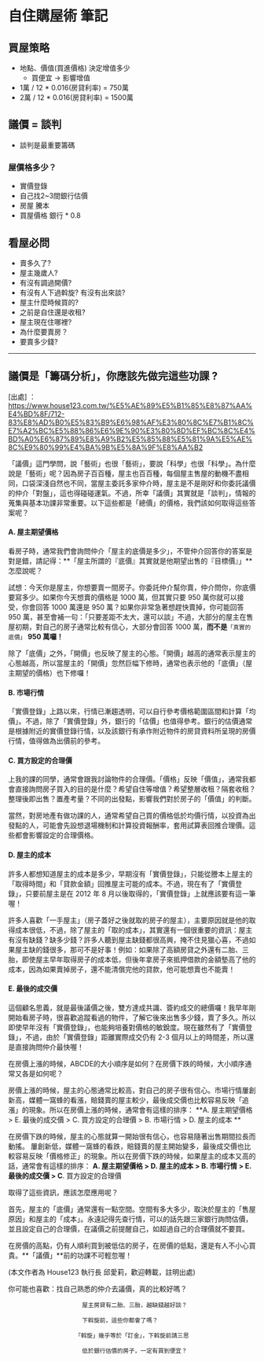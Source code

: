 # 自住購屋術 筆記


## 買屋策略
- 地點、價值(買進價格) 決定增值多少
    - 買便宜 -> 影響增值   
- 1萬 / 12 * 0.016(房貸利率) = 750萬
- 2萬 / 12 * 0.016(房貸利率) = 1500萬


## 議價 = 談判
- 談判是最重要籌碼

### 屋價格多少？
- 實價登錄
- 自己找2~3間銀行估價
- 房屋 騰本
- 買屋價格 銀行 * 0.8


## 看屋必問
- 賣多久了?
- 屋主幾歲人?
- 有沒有調過開價?
- 有沒有人下過斡旋? 有沒有出來談?
- 屋主什麼時候買的?
- 之前是自住還是收租?
- 屋主現在住哪裡?
- 為什麼要賣房？
- 要賣多少錢?

--- 
## 議價是「籌碼分析」，你應該先做完這些功課 ?


[出處] ：
https://www.house123.com.tw/%E5%AE%89%E5%B1%85%E8%87%AA%E4%BD%8F/712-83%E8%AD%B0%E5%83%B9%E6%98%AF%E3%80%8C%E7%B1%8C%E7%A2%BC%E5%88%86%E6%9E%90%E3%80%8D%EF%BC%8C%E4%BD%A0%E6%87%89%E8%A9%B2%E5%85%88%E5%81%9A%E5%AE%8C%E9%80%99%E4%BA%9B%E5%8A%9F%E8%AA%B2

「議價」這門學問，說「藝術」也很「藝術」，要說「科學」也很「科學」。為什麼說是「藝術」呢？因為房子百百種，屋主也百百種，每個屋主售屋的動機不盡相同，口袋深淺自然也不同，當屋主委託多家仲介時，屋主是不是剛好和你委託議價的仲介「對盤」，這也得碰碰運氣。不過，所幸「議價」其實就是「談判」，情報的蒐集與基本功課非常重要。以下這些都是「總價」的價格，我們該如何取得這些答案呢？

#### A. 屋主期望價格

看房子時，通常我們會詢問仲介「屋主的底價是多少」，不管仲介回答你的答案是對是錯，請記得：**「屋主所謂的『底價』其實就是他期望出售的『目標價』」**怎麼說呢？

試想：今天你是屋主，你想要賣一間房子。你委託仲介幫你賣，仲介問你，你底價要寫多少。如果你今天想賣的價格是 1000 萬，但其實只要 950 萬你就可以接受，你會回答 1000 萬還是 950 萬？如果你非常急著想趕快賣掉，你可能回答 950 萬，甚至會補一句：「只要差距不太大，還可以談」不過，大部分的屋主在售屋初期，對自己的房子通常比較有信心，大部分會回答 1000 萬，**而不是**`「真實的底價」` **950 萬囉！**


除了「底價」之外，「開價」也反映了屋主的心態。「開價」越高的通常表示屋主的心態越高，所以當屋主的「開價」忽然巨幅下修時，通常也表示他的「底價」（屋主期望的價格）也下修囉！


#### B. 市場行情

「實價登錄」上路以來，行情已漸趨透明，可以自行參考價格範圍區間和計算「均價」。不過，除了「實價登錄」外，銀行的「估價」也值得參考。銀行的估價通常是根據附近的實價登錄行情，以及該銀行有承作附近物件的房貸資料所呈現的房價行情，值得做為出價前的參考。

#### C. 買方設定的合理價

上我的課的同學，通常會跟我討論物件的合理價。「價格」反映「價值」，通常我都會直接詢問房子買入的目的是什麼？希望自住等增值？希望整層收租？隔套收租？整理後即出售？置產考量？不同的出發點，影響我們對於房子的「價值」的判斷。

當然，對房地產有做功課的人，通常希望自己買的價格低於均價行情，以投資為出發點的人，可能會先設想退場機制和計算投資報酬率，套用試算表回推合理價。這些都會影響設定的合理價格。


#### D. 屋主的成本

許多人都想知道屋主的成本是多少，早期沒有「實價登錄」，只能從謄本上屋主的「取得時間」和「貸款金額」回推屋主可能的成本。不過，現在有了「實價登錄」，只要前屋主是在 2012 年 8 月以後取得的，「實價登錄」上就應該要有這一筆喔！

許多人喜歡「一手屋主」（房子蓋好之後就取的房子的屋主），主要原因就是他的取得成本很低，不過，除了屋主的「取的成本」，其實還有一個很重要的資訊：屋主有沒有缺錢？缺多少錢？許多人聽到屋主缺錢都很高興，掩不住見獵心喜，不過如果屋主缺的錢很多，那可不是好事！例如：如果除了高額房貸之外還有二胎、三胎，即使屋主早年取得房子的成本低，但後年拿房子來抵押借款的金額墊高了他的成本，因為如果賣掉房子，還不能清償完他的貸款，他可能想賣也不能賣！


#### E. 最後的成交價

這個顧名思義，就是最後議價之後，雙方達成共識、簽約成交的總價囉！我早年剛開始看房子時，很喜歡追蹤看過的物件，了解它後來出售多少錢，賣了多久。所以即使早年沒有「實價登錄」，也能夠培養對價格的敏銳度。現在雖然有了「實價登錄」，不過，由於「實價登錄」距離實際成交仍有 2-3 個月以上的時間差，所以還是直接詢問仲介最快喔！  

在房價上漲的時候，ABCDE的大小順序是如何？在房價下跌的時候，大小順序通常又各是如何呢？


房價上漲的時候，屋主的心態通常比較高，對自己的房子很有信心。市場行情屢創新高，媒體一窩蜂的看漲，賠錢賣的屋主較少，最後成交價也比較容易反映「追漲」的現象。所以在房價上漲的時候，通常會有這樣的排序： **A. 屋主期望價格  > E. 最後的成交價 > C. 買方設定的合理價  > B. 市場行情 > D. 屋主的成本  **


在房價下跌的時候，屋主的心態就算一開始很有信心，也容易隨著出售期間拉長而動搖。 屢創新低，媒體一窩蜂的看跌，賠錢賣的屋主開始變多，最後成交價也比較容易反映「價格修正」的現象。所以在房價下跌的時候，如果屋主的成本又高的話，通常會有這樣的排序： **A. 屋主期望價格  > D. 屋主的成本  >  B. 市場行情  >  E. 最後的成交價 > C**. 買方設定的合理價  


取得了這些資訊，應該怎麼應用呢？


首先，屋主的「底價」通常還有一點空間。空間有多大多少，取決於屋主的「售屋原因」和屋主的「成本」。永遠記得先查行情，可以的話先跟三家銀行詢問估價，並且設定自己的合理價，在議價之前提醒自己，如超過自己的合理價就不要買。


在房價的高點，仍有人順利買到被低估的房子，在房價的低點，還是有人不小心買貴。**「議價」**前的功課不可輕忽喔！

   

(本文作者為 House123 執行長 邱愛莉，歡迎轉載，註明出處) 

 

你可能也喜歡：找自己熟悉的仲介去議價，真的比較好嗎？                       

                         屋主房貸有二胎、三胎，越缺錢越好談？

                         下斡旋前，這些你都會了嗎？

                       「斡旋」幾乎等於「訂金」，下斡旋前請三思

                         低於銀行估價的房子，一定有買到便宜？
                         
                         